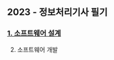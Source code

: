 
## 2023 - 정보처리기사 필기
### [1. 소프트웨어 설계](https://github.com/conf312/concept-description/blob/master/certificate/plan.md)   
2. 소프트웨어 개발
